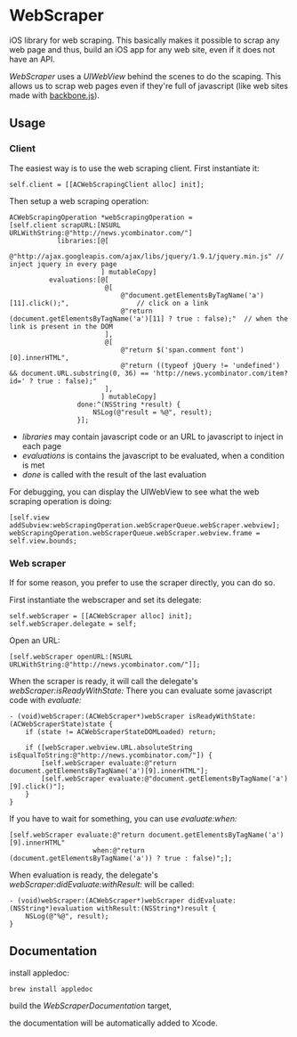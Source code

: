 WebScraper
==========

iOS library for web scraping. This basically makes it possible to scrap any web page and thus, build an iOS app for any web site, even if it does not have an API.

_WebScraper_ uses a _UIWebView_ behind the scenes to do the scaping. This allows us to scrap web pages even if they're full of javascript (like web sites made with [backbone.js](http://backbonejs.org/)).

## Usage

### Client

The easiest way is to use the web scraping client. 
First instantiate it:

    self.client = [[ACWebScrapingClient alloc] init];

Then setup a web scraping operation:

    ACWebScrapingOperation *webScrapingOperation =
    [self.client scrapURL:[NSURL URLWithString:@"http://news.ycombinator.com/"]
                libraries:[@[
                           @"http://ajax.googleapis.com/ajax/libs/jquery/1.9.1/jquery.min.js" // inject jquery in every page
                           ] mutableCopy]
              evaluations:[@[
                            @[
                                @"document.getElementsByTagName('a')[11].click();",                 // click on a link
                                @"return (document.getElementsByTagName('a')[11] ? true : false);"  // when the link is present in the DOM
                            ],
                            @[
                                @"return $('span.comment font')[0].innerHTML",
                                @"return ((typeof jQuery != 'undefined') && document.URL.substring(0, 36) == 'http://news.ycombinator.com/item?id=' ? true : false);"
                            ],
                           ] mutableCopy]
                     done:^(NSString *result) {
                         NSLog(@"result = %@", result);
                     }];

- _libraries_ may contain javascript code or an URL to javascript to inject in each page
- _evaluations_ is contains the javascript to be evaluated, when a condition is met
- _done_ is called with the result of the last evaluation

For debugging, you can display the UIWebView to see what the web scraping operation is doing:

    [self.view addSubview:webScrapingOperation.webScraperQueue.webScraper.webview];
    webScrapingOperation.webScraperQueue.webScraper.webview.frame = self.view.bounds;


### Web scraper

If for some reason, you prefer to use the scraper directly, you can do so.

First instantiate the webscraper and set its delegate:

    self.webScraper = [[ACWebScraper alloc] init];
    self.webScraper.delegate = self;

Open an URL:

    [self.webScraper openURL:[NSURL URLWithString:@"http://news.ycombinator.com/"]];

When the scraper is ready, it will call the delegate's _webScraper:isReadyWithState:_
There you can evaluate some javascript code with _evaluate:_

    - (void)webScraper:(ACWebScraper*)webScraper isReadyWithState:(ACWebScraperState)state {
        if (state != ACWebScraperStateDOMLoaded) return;
    
        if ([webScraper.webview.URL.absoluteString isEqualToString:@"http://news.ycombinator.com/"]) {
            [self.webScraper evaluate:@"return document.getElementsByTagName('a')[9].innerHTML"];
            [self.webScraper evaluate:@"document.getElementsByTagName('a')[9].click()"];
        }
    }

If you have to wait for something, you can use _evaluate:when:_

    [self.webScraper evaluate:@"return document.getElementsByTagName('a')[9].innerHTML" 
                         when:@"return (document.getElementsByTagName('a')) ? true : false)";];

When evaluation is ready, the delegate's _webScraper:didEvaluate:withResult:_ will be called:

    - (void)webScraper:(ACWebScraper*)webScraper didEvaluate:(NSString*)evaluation withResult:(NSString*)result {
        NSLog(@"%@", result);
    }


## Documentation

install appledoc:

`brew install appledoc`

build the _WebScraperDocumentation_ target,

the documentation will be automatically added to Xcode.